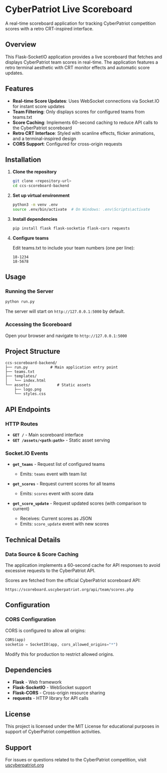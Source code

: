 # CyberPatriot Live Scoreboard
A real-time scoreboard application for tracking CyberPatriot competition scores with a retro CRT-inspired interface.

## Overview

This Flask-SocketIO application provides a live scoreboard that fetches and displays CyberPatriot team scores in real-time. The application features a retro terminal aesthetic with CRT monitor effects and automatic score updates.

## Features

- **Real-time Score Updates**: Uses WebSocket connections via Socket.IO for instant score updates
- **Team Filtering**: Only displays scores for configured teams from teams.txt
- **Score Caching**: Implements 60-second caching to reduce API calls to the CyberPatriot scoreboard
- **Retro CRT Interface**: Styled with scanline effects, flicker animations, and a terminal-inspired design
- **CORS Support**: Configured for cross-origin requests

## Installation

1. **Clone the repository**
   ```bash
   git clone <repository-url>
   cd ccs-scoreboard-backend
   ```

2. **Set up virtual environment**
   ```bash
   python3 -m venv .env
   source .env/bin/activate  # On Windows: .env\Scripts\activate
   ```

3. **Install dependencies**
   ```bash
   pip install flask flask-socketio flask-cors requests
   ```

4. **Configure teams**
   
   Edit teams.txt to include your team numbers (one per line):
   ```
   18-1234
   18-5678
   ```

## Usage

### Running the Server

```bash
python run.py
```

The server will start on `http://127.0.0.1:5000` by default.

### Accessing the Scoreboard

Open your browser and navigate to `http://127.0.0.1:5000`

## Project Structure

```
ccs-scoreboard-backend/
├── run.py          # Main application entry point
├── teams.txt
├── templates/
│   └── index.html
└── assets/            # Static assets
    ├── logo.png
    └── styles.css
```

## API Endpoints

### HTTP Routes

- **`GET /`** - Main scoreboard interface
- **`GET /assets/<path:path>`** - Static asset serving

### Socket.IO Events

- **`get_teams`** - Request list of configured teams
  - Emits: `teams` event with team list
  
- **`get_scores`** - Request current scores for all teams
  - Emits: `scores` event with score data
  
- **`get_score_update`** - Request updated scores (with comparison to current)
  - Receives: Current scores as JSON
  - Emits: `score_update` event with new scores

## Technical Details

### Data Source & Score Caching

The application implements a 60-second cache for API responses to avoid excessive requests to the CyberPatriot API.

Scores are fetched from the official CyberPatriot scoreboard API:
```
https://scoreboard.uscyberpatriot.org/api/team/scores.php
```

## Configuration

### CORS Configuration

CORS is configured to allow all origins:
```python
CORS(app)
socketio = SocketIO(app, cors_allowed_origins="*")
```

Modify this for production to restrict allowed origins.

## Dependencies

- **Flask** - Web framework
- **Flask-SocketIO** - WebSocket support
- **Flask-CORS** - Cross-origin resource sharing
- **requests** - HTTP library for API calls

## License

This project is licensed under the MIT License for educational purposes in support of CyberPatriot competition activities.

## Support

For issues or questions related to the CyberPatriot competition, visit [uscyberpatriot.org](https://www.uscyberpatriot.org/)